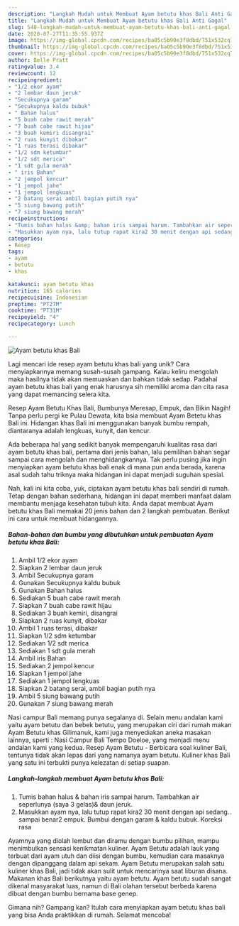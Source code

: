 ```yaml
---
description: "Langkah Mudah untuk Membuat Ayam betutu khas Bali Anti Gagal"
title: "Langkah Mudah untuk Membuat Ayam betutu khas Bali Anti Gagal"
slug: 548-langkah-mudah-untuk-membuat-ayam-betutu-khas-bali-anti-gagal
date: 2020-07-27T11:35:55.937Z
image: https://img-global.cpcdn.com/recipes/ba05c5b90e3f8dbd/751x532cq70/ayam-betutu-khas-bali-foto-resep-utama.jpg
thumbnail: https://img-global.cpcdn.com/recipes/ba05c5b90e3f8dbd/751x532cq70/ayam-betutu-khas-bali-foto-resep-utama.jpg
cover: https://img-global.cpcdn.com/recipes/ba05c5b90e3f8dbd/751x532cq70/ayam-betutu-khas-bali-foto-resep-utama.jpg
author: Belle Pratt
ratingvalue: 3.4
reviewcount: 12
recipeingredient:
- "1/2 ekor ayam"
- "2 lembar daun jeruk"
- "Secukupnya garam"
- "Secukupnya kaldu bubuk"
- " Bahan halus"
- "5 buah cabe rawit merah"
- "7 buah cabe rawit hijau"
- "3 buah kemiri disangrai"
- "2 ruas kunyit dibakar"
- "1 ruas terasi dibakar"
- "1/2 sdm ketumbar"
- "1/2 sdt merica"
- "1 sdt gula merah"
- " iris Bahan"
- "2 jempol kencur"
- "1 jempol jahe"
- "1 jempol lengkuas"
- "2 batang serai ambil bagian putih nya"
- "5 siung bawang putih"
- "7 siung bawang merah"
recipeinstructions:
- "Tumis bahan halus &amp; bahan iris sampai harum. Tambahkan air seperlunya (saya 3 gelas)&amp; daun jeruk."
- "Masukkan ayam nya, lalu tutup rapat kira2 30 menit dengan api sedang.. sampai benar2 empuk. Bumbui dengan garam &amp; kaldu bubuk. Koreksi rasa"
categories:
- Resep
tags:
- ayam
- betutu
- khas

katakunci: ayam betutu khas 
nutrition: 165 calories
recipecuisine: Indonesian
preptime: "PT27M"
cooktime: "PT31M"
recipeyield: "4"
recipecategory: Lunch

---
```



![Ayam betutu khas Bali](https://img-global.cpcdn.com/recipes/ba05c5b90e3f8dbd/751x532cq70/ayam-betutu-khas-bali-foto-resep-utama.jpg)

Lagi mencari ide resep ayam betutu khas bali yang unik? Cara menyiapkannya memang susah-susah gampang. Kalau keliru mengolah maka hasilnya tidak akan memuaskan dan bahkan tidak sedap. Padahal ayam betutu khas bali yang enak harusnya sih memiliki aroma dan cita rasa yang dapat memancing selera kita.

Resep Ayam Betutu Khas Bali, Bumbunya Meresap, Empuk, dan Bikin Nagih! Tanpa perlu pergi ke Pulau Dewata, kita bsia membuat Ayam Betetu khas Bali ini. Hidangan khas Bali ini menggunakan banyak bumbu rempah, diantaranya adalah lengkuas, kunyit, dan kencur.

Ada beberapa hal yang sedikit banyak mempengaruhi kualitas rasa dari ayam betutu khas bali, pertama dari jenis bahan, lalu pemilihan bahan segar sampai cara mengolah dan menghidangkannya. Tak perlu pusing jika ingin menyiapkan ayam betutu khas bali enak di mana pun anda berada, karena asal sudah tahu triknya maka hidangan ini dapat menjadi suguhan spesial.


Nah, kali ini kita coba, yuk, ciptakan ayam betutu khas bali sendiri di rumah. Tetap dengan bahan sederhana, hidangan ini dapat memberi manfaat dalam membantu menjaga kesehatan tubuh kita. Anda dapat membuat Ayam betutu khas Bali memakai 20 jenis bahan dan 2 langkah pembuatan. Berikut ini cara untuk membuat hidangannya.

<!--inarticleads1-->

##### Bahan-bahan dan bumbu yang dibutuhkan untuk pembuatan Ayam betutu khas Bali:

1. Ambil 1/2 ekor ayam
1. Siapkan 2 lembar daun jeruk
1. Ambil Secukupnya garam
1. Gunakan Secukupnya kaldu bubuk
1. Gunakan  Bahan halus
1. Sediakan 5 buah cabe rawit merah
1. Siapkan 7 buah cabe rawit hijau
1. Sediakan 3 buah kemiri, disangrai
1. Siapkan 2 ruas kunyit, dibakar
1. Ambil 1 ruas terasi, dibakar
1. Siapkan 1/2 sdm ketumbar
1. Sediakan 1/2 sdt merica
1. Sediakan 1 sdt gula merah
1. Ambil  iris Bahan
1. Sediakan 2 jempol kencur
1. Siapkan 1 jempol jahe
1. Sediakan 1 jempol lengkuas
1. Siapkan 2 batang serai, ambil bagian putih nya
1. Ambil 5 siung bawang putih
1. Gunakan 7 siung bawang merah


Nasi campur Bali memang punya segalanya di. Selain menu andalan kami yaitu ayam betutu dan bebek betutu, yang merupakan ciri dari rumah makan Ayam Betutu khas Gilimanuk, kami juga menyediakan aneka masakan lainnya, sperti : Nasi Campur Bali Tempo Doeloe, yang menjadi menu andalan kami yang kedua. Resep Ayam Betutu - Berbicara soal kuliner Bali, tentunya tidak akan lepas dari yang namanya ayam betutu. Kuliner khas Bali yang satu ini terbukti punya kelezatan di setiap suapan. 

<!--inarticleads2-->

##### Langkah-langkah membuat Ayam betutu khas Bali:

1. Tumis bahan halus &amp; bahan iris sampai harum. Tambahkan air seperlunya (saya 3 gelas)&amp; daun jeruk.
1. Masukkan ayam nya, lalu tutup rapat kira2 30 menit dengan api sedang.. sampai benar2 empuk. Bumbui dengan garam &amp; kaldu bubuk. Koreksi rasa


Ayamnya yang diolah lembut dan diramu dengan bumbu pilihan, mampu menimbulkan sensasi kenikmatan kuliner. Ayam Betutu adalah lauk yang terbuat dari ayam utuh dan diisi dengan bumbu, kemudian cara masaknya dengan dipanggang dalam api sekam. Ayam Betutu merupakan salah satu kuliner khas Bali, jadi tidak akan sulit untuk mencarinya saat liburan disana. Makanan khas Bali berikutnya yaitu ayam betutu. Ayam betutu sudah sangat dikenal masyarakat luas, namun di Bali olahan tersebut berbeda karena dibuat dengan bumbu bernama base genep. 

Gimana nih? Gampang kan? Itulah cara menyiapkan ayam betutu khas bali yang bisa Anda praktikkan di rumah. Selamat mencoba!
